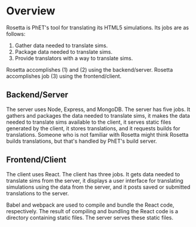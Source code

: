 # Overview

Rosetta is PhET's tool for translating its HTML5 simulations. Its jobs are as follows:

1. Gather data needed to translate sims.
2. Package data needed to translate sims.
3. Provide translators with a way to translate sims.

Rosetta accomplishes (1) and (2) using the backend/server. Rosetta accomplishes job (3) using the frontend/client.

## Backend/Server

The server uses Node, Express, and MongoDB. The server has five jobs. It gathers and packages the data needed to
translate sims, it makes the data needed to translate sims available to the client, it serves static files generated by
the client, it stores translations, and it requests builds for translations. Someone who is not familiar with Rosetta
might think Rosetta builds translations, but that's handled by PhET's build server.

## Frontend/Client

The client uses React. The client has three jobs. It gets data needed to translate sims from the server, it displays a
user interface for translating simulations using the data from the server, and it posts saved or submitted translations
to the server.

Babel and webpack are used to compile and bundle the React code, respectively. The result of compiling and bundling the
React code is a directory containing static files. The server serves these static files.